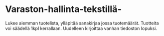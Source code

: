 # Varaston-hallinta-tekstillä-
Lukee aiemman tuotelista, ylläpitää sanakirjaa jossa tuotemäärät. Tuotteita voi säädellä 1kpl kerrallaan. Uudelleen kirjoittaa vanhan tiedoston lopuksi.
